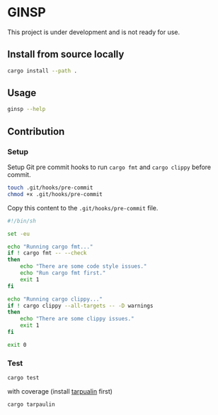 # GINSP

This project is under development and is not ready for use.

## Install from source locally

```sh
cargo install --path .
```

## Usage

```sh
ginsp --help
````

## Contribution

### Setup

Setup Git pre commit hooks to run `cargo fmt` and `cargo clippy` before commit.

```sh
touch .git/hooks/pre-commit
chmod +x .git/hooks/pre-commit
```

Copy this content to the `.git/hooks/pre-commit` file.

```sh
#!/bin/sh

set -eu

echo "Running cargo fmt..."
if ! cargo fmt -- --check
then
    echo "There are some code style issues."
    echo "Run cargo fmt first."
    exit 1
fi

echo "Running cargo clippy..."
if ! cargo clippy --all-targets -- -D warnings
then
    echo "There are some clippy issues."
    exit 1
fi

exit 0
```

### Test

```sh
cargo test
```

with coverage (install [tarpualin](https://github.com/xd009642/tarpaulin) first)

```sh
cargo tarpaulin
```